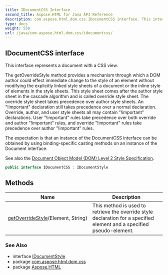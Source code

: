 ```yaml
---
title: IDocumentCSS Interface
second_title: Aspose.HTML for Java API Reference
description: com.aspose.html.dom.css.IDocumentCSS interface. This interface represents a document with a CSS view
type: docs
weight: 550
url: /java/com.aspose.html.dom.css/idocumentcss/
---
```

## IDocumentCSS interface

This interface represents a document with a CSS view.

The getOverrideStyle method provides a mechanism through which a DOM author could effect immediate change to the style of an element without modifying the explicitly linked style sheets of a document or the inline style of elements in the style sheets. This style sheet comes after the author style sheet in the cascade algorithm and is called override style sheet. The override style sheet takes precedence over author style sheets. An "!important" declaration still takes precedence over a normal declaration. Override, author, and user style sheets all may contain "!important" declarations. User "!important" rules take precedence over both override and author "!important" rules, and override "!important" rules take precedence over author "!important" rules.

The expectation is that an instance of the DocumentCSS interface can be obtained by using binding-specific casting methods on an instance of the Document interface.

See also the [Document Object Model (DOM) Level 2 Style Specification](http://www.w3.org/TR/2000/REC-DOM-Level-2-Style-20001113).

```java
public interface IDocumentCSS : IDocumentStyle
```

## Methods

| Name | Description |
| --- | --- |
| [getOverrideStyle](../../com.aspose.html.dom.css/idocumentcss/getoverridestyle/)(Element, String) | This method is used to retrieve the override style declaration for a specified element and a specified pseudo-element. |

### See Also

* interface [IDocumentStyle](../idocumentstyle/)
* package [com.aspose.html.dom.css](../../com.aspose.html.dom.css/)
* package [Aspose.HTML](../../)

